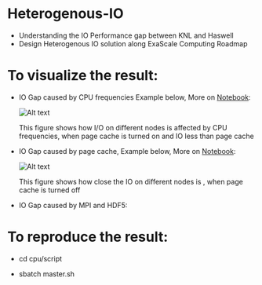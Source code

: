 # Heterogenous-IO
* Understanding the IO Performance gap between KNL and Haswell
* Design Heterogenous IO solution along ExaScale Computing Roadmap

# To visualize the result: 

* IO Gap caused by CPU frequencies Example below, More on [Notebook](https://github.com/NERSC/heterogeneous-IO/blob/master/cpu/plot/hio.ipynb):
		
	![Alt text](https://cloud.githubusercontent.com/assets/1396867/25308126/2d8d406e-2763-11e7-88f5-323c7e73b7b5.png)
	
	This figure shows how I/O on different nodes is affected by CPU frequencies, when page cache is turned on and IO less than page cache
* IO Gap caused by page cache, Example below, More on [Notebook](https://github.com/NERSC/heterogeneous-IO/blob/master/cpu/plot/iostack.ipynb):

	![Alt text](https://cloud.githubusercontent.com/assets/1396867/25308203/7c3f7e74-2764-11e7-803f-e3329b469e1c.png)		
		
	This figure shows how close the IO on different nodes is , when page cache is turned off
* IO Gap caused by MPI and HDF5:

	
# To reproduce the result:

* cd cpu/script

* sbatch master.sh
